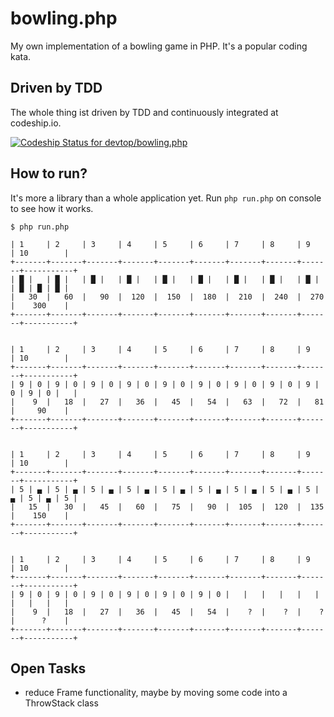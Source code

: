 # bowling.php
My own implementation of a bowling game in PHP. It's a popular coding kata.

## Driven by TDD
The whole thing ist driven by TDD and continuously integrated at codeship.io.

[ ![Codeship Status for devtop/bowling.php](https://codeship.com/projects/fb56baf0-f99e-0132-d871-228d89dce612/status?branch=master)](https://codeship.com/projects/86835)

## How to run?
It's more a library than a whole application yet. 
Run `php run.php` on console to see how it works.
```
$ php run.php 

| 1     | 2     | 3     | 4     | 5     | 6     | 7     | 8     | 9     | 10        |
+-------+-------+-------+-------+-------+-------+-------+-------+-------+-----------+
| █ |   | █ |   | █ |   | █ |   | █ |   | █ |   | █ |   | █ |   | █ |   | █ | █ | █ |
|   30  |   60  |   90  |  120  |  150  |  180  |  210  |  240  |  270  |    300    |
+-------+-------+-------+-------+-------+-------+-------+-------+-------+-----------+


| 1     | 2     | 3     | 4     | 5     | 6     | 7     | 8     | 9     | 10        |
+-------+-------+-------+-------+-------+-------+-------+-------+-------+-----------+
| 9 | 0 | 9 | 0 | 9 | 0 | 9 | 0 | 9 | 0 | 9 | 0 | 9 | 0 | 9 | 0 | 9 | 0 | 9 | 0 |   |
|    9  |   18  |   27  |   36  |   45  |   54  |   63  |   72  |   81  |     90    |
+-------+-------+-------+-------+-------+-------+-------+-------+-------+-----------+


| 1     | 2     | 3     | 4     | 5     | 6     | 7     | 8     | 9     | 10        |
+-------+-------+-------+-------+-------+-------+-------+-------+-------+-----------+
| 5 | ▄ | 5 | ▄ | 5 | ▄ | 5 | ▄ | 5 | ▄ | 5 | ▄ | 5 | ▄ | 5 | ▄ | 5 | ▄ | 5 | ▄ | 5 |
|   15  |   30  |   45  |   60  |   75  |   90  |  105  |  120  |  135  |    150    |
+-------+-------+-------+-------+-------+-------+-------+-------+-------+-----------+


| 1     | 2     | 3     | 4     | 5     | 6     | 7     | 8     | 9     | 10        |
+-------+-------+-------+-------+-------+-------+-------+-------+-------+-----------+
| 9 | 0 | 9 | 0 | 9 | 0 | 9 | 0 | 9 | 0 | 9 | 0 |   |   |   |   |   |   |   |   |   |
|    9  |   18  |   27  |   36  |   45  |   54  |    ?  |    ?  |    ?  |      ?    |
+-------+-------+-------+-------+-------+-------+-------+-------+-------+-----------+
```

## Open Tasks
* reduce Frame functionality, maybe by moving some code into a ThrowStack class